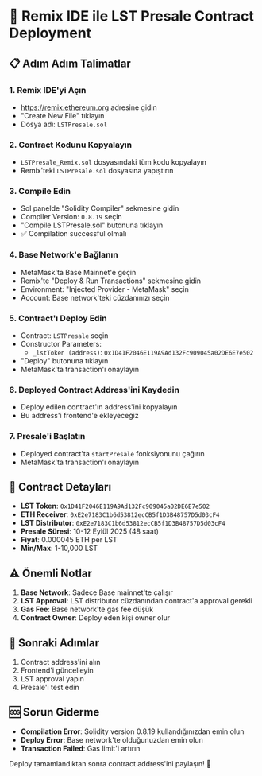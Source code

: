 # 🚀 Remix IDE ile LST Presale Contract Deployment

## 📋 Adım Adım Talimatlar

### **1. Remix IDE'yi Açın**
- https://remix.ethereum.org adresine gidin
- "Create New File" tıklayın
- Dosya adı: `LSTPresale.sol`

### **2. Contract Kodunu Kopyalayın**
- `LSTPresale_Remix.sol` dosyasındaki tüm kodu kopyalayın
- Remix'teki `LSTPresale.sol` dosyasına yapıştırın

### **3. Compile Edin**
- Sol panelde "Solidity Compiler" sekmesine gidin
- Compiler Version: `0.8.19` seçin
- "Compile LSTPresale.sol" butonuna tıklayın
- ✅ Compilation successful olmalı

### **4. Base Network'e Bağlanın**
- MetaMask'ta Base Mainnet'e geçin
- Remix'te "Deploy & Run Transactions" sekmesine gidin
- Environment: "Injected Provider - MetaMask" seçin
- Account: Base network'teki cüzdanınızı seçin

### **5. Contract'ı Deploy Edin**
- Contract: `LSTPresale` seçin
- Constructor Parameters:
  - `_lstToken (address)`: `0x1D41F2046E119A9Ad132Fc909045a02DE6E7e502`
- "Deploy" butonuna tıklayın
- MetaMask'ta transaction'ı onaylayın

### **6. Deployed Contract Address'ini Kaydedin**
- Deploy edilen contract'ın address'ini kopyalayın
- Bu address'i frontend'e ekleyeceğiz

### **7. Presale'i Başlatın**
- Deployed contract'ta `startPresale` fonksiyonunu çağırın
- MetaMask'ta transaction'ı onaylayın

## 📝 Contract Detayları

- **LST Token**: `0x1D41F2046E119A9Ad132Fc909045a02DE6E7e502`
- **ETH Receiver**: `0xE2e7183C1b6d53812ecCB5f1D3B48757D5d03cF4`
- **LST Distributor**: `0xE2e7183C1b6d53812ecCB5f1D3B48757D5d03cF4`
- **Presale Süresi**: 10-12 Eylül 2025 (48 saat)
- **Fiyat**: 0.000045 ETH per LST
- **Min/Max**: 1-10,000 LST

## ⚠️ Önemli Notlar

1. **Base Network**: Sadece Base mainnet'te çalışır
2. **LST Approval**: LST distributor cüzdanından contract'a approval gerekli
3. **Gas Fee**: Base network'te gas fee düşük
4. **Contract Owner**: Deploy eden kişi owner olur

## 🔧 Sonraki Adımlar

1. Contract address'ini alın
2. Frontend'i güncelleyin
3. LST approval yapın
4. Presale'i test edin

## 🆘 Sorun Giderme

- **Compilation Error**: Solidity version 0.8.19 kullandığınızdan emin olun
- **Deploy Error**: Base network'te olduğunuzdan emin olun
- **Transaction Failed**: Gas limit'i artırın

Deploy tamamlandıktan sonra contract address'ini paylaşın! 🎉
